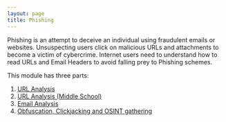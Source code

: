 ```yaml
---
layout: page
title: Phishing
---
```


Phishing is an attempt to deceive an individual using fraudulent emails or websites. Unsuspecting users click on malicious URLs and attachments to become a victim of cybercrime. Internet users need to understand how to read URLs and Email Headers to avoid falling prey to Phishing schemes.

This module has three parts:

1. [URL Analysis](./url-analysis.md)
2. [URL Analysis (Middle School)](./url-analysis-middle-school.md)
3. [Email Analysis](./email-headeranalysis.md)
4. [Obfuscation, Clickjacking and OSINT gathering](./url-analysis-advanced.md)

